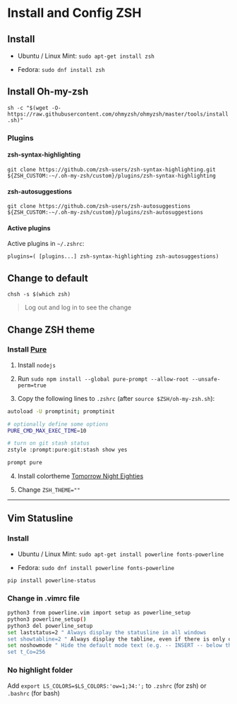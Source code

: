 # Install and Config ZSH

## Install

* Ubuntu / Linux Mint: `sudo apt-get install zsh`

* Fedora: `sudo dnf install zsh`


## Install Oh-my-zsh

`sh -c "$(wget -O- https://raw.githubusercontent.com/ohmyzsh/ohmyzsh/master/tools/install.sh)"`

### Plugins

#### zsh-syntax-highlighting

`git clone https://github.com/zsh-users/zsh-syntax-highlighting.git ${ZSH_CUSTOM:-~/.oh-my-zsh/custom}/plugins/zsh-syntax-highlighting`

#### zsh-autosuggestions

`git clone https://github.com/zsh-users/zsh-autosuggestions ${ZSH_CUSTOM:-~/.oh-my-zsh/custom}/plugins/zsh-autosuggestions`

#### Active plugins

Active plugins in `~/.zshrc`:

`plugins=( [plugins...] zsh-syntax-highlighting zsh-autosuggestions)`

## Change to default

`chsh -s $(which zsh)`

> Log out and log in to see the change

## Change ZSH theme

### Install [Pure](https://github.com/sindresorhus/pure)

1. Install `nodejs`

2. Run `sudo npm install --global pure-prompt --allow-root --unsafe-perm=true`

3. Copy the following lines to `.zshrc` (after `source $ZSH/oh-my-zsh.sh`):

```bash
autoload -U promptinit; promptinit

# optionally define some options
PURE_CMD_MAX_EXEC_TIME=10

# turn on git stash status
zstyle :prompt:pure:git:stash show yes

prompt pure
```

4. Install colortheme [Tomorrow Night Eighties](gnome-terminal-tomorrow-night-eighties-256.sh)

5. Change `ZSH_THEME=""`

---

## Vim Statusline

### Install

* Ubuntu / Linux Mint: `sudo apt-get install powerline fonts-powerline`

* Fedora: `sudo dnf install powerline fonts-powerline`

`pip install powerline-status`

### Change in .vimrc file

```bash
python3 from powerline.vim import setup as powerline_setup
python3 powerline_setup()
python3 del powerline_setup
set laststatus=2 " Always display the statusline in all windows
set showtabline=2 " Always display the tabline, even if there is only one tab
set noshowmode " Hide the default mode text (e.g. -- INSERT -- below the statusline)
set t_Co=256
```

### No highlight folder
Add `export LS_COLORS=$LS_COLORS:'ow=1;34:';` to `.zshrc` (for zsh) or `.bashrc` (for bash)

